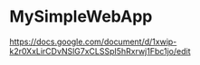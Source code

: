 # MySimpleWebApp
https://docs.google.com/document/d/1xwip-k2r0XxLirCDvNSlG7xCLSSpI5hRxrwj1Fbc1jo/edit
